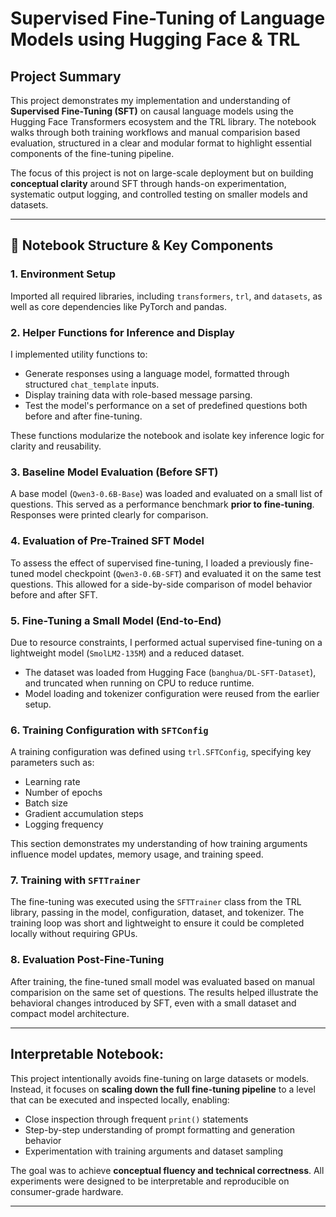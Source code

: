 # Supervised Fine-Tuning of Language Models using Hugging Face & TRL

## Project Summary

This project demonstrates my implementation and understanding of **Supervised Fine-Tuning (SFT)** on causal language models using the Hugging Face Transformers ecosystem and the TRL library. The notebook walks through both training workflows and manual comparision based evaluation, structured in a clear and modular format to highlight essential components of the fine-tuning pipeline.

The focus of this project is not on large-scale deployment but on building **conceptual clarity** around SFT through hands-on experimentation, systematic output logging, and controlled testing on smaller models and datasets.

---

## 📁 Notebook Structure & Key Components

### 1. Environment Setup
Imported all required libraries, including `transformers`, `trl`, and `datasets`, as well as core dependencies like PyTorch and pandas.

### 2. Helper Functions for Inference and Display
I implemented utility functions to:

- Generate responses using a language model, formatted through structured `chat_template` inputs.
- Display training data with role-based message parsing.
- Test the model's performance on a set of predefined questions both before and after fine-tuning.

These functions modularize the notebook and isolate key inference logic for clarity and reusability.

### 3. Baseline Model Evaluation (Before SFT)
A base model (`Qwen3-0.6B-Base`) was loaded and evaluated on a small list of questions. This served as a performance benchmark **prior to fine-tuning**. Responses were printed clearly for comparison.

### 4. Evaluation of Pre-Trained SFT Model
To assess the effect of supervised fine-tuning, I loaded a previously fine-tuned model checkpoint (`Qwen3-0.6B-SFT`) and evaluated it on the same test questions. This allowed for a side-by-side comparison of model behavior before and after SFT.

### 5. Fine-Tuning a Small Model (End-to-End)
Due to resource constraints, I performed actual supervised fine-tuning on a lightweight model (`SmolLM2-135M`) and a reduced dataset.

- The dataset was loaded from Hugging Face (`banghua/DL-SFT-Dataset`), and truncated when running on CPU to reduce runtime.
- Model loading and tokenizer configuration were reused from the earlier setup.

### 6. Training Configuration with `SFTConfig`
A training configuration was defined using `trl.SFTConfig`, specifying key parameters such as:

- Learning rate
- Number of epochs
- Batch size
- Gradient accumulation steps
- Logging frequency

This section demonstrates my understanding of how training arguments influence model updates, memory usage, and training speed.

### 7. Training with `SFTTrainer`
The fine-tuning was executed using the `SFTTrainer` class from the TRL library, passing in the model, configuration, dataset, and tokenizer. The training loop was short and lightweight to ensure it could be completed locally without requiring GPUs.

### 8. Evaluation Post-Fine-Tuning
After training, the fine-tuned small model was evaluated based on manual comparision on the same set of questions. The results helped illustrate the behavioral changes introduced by SFT, even with a small dataset and compact model architecture.

---

## Interpretable Notebook:

This project intentionally avoids fine-tuning on large datasets or models. Instead, it focuses on **scaling down the full fine-tuning pipeline** to a level that can be executed and inspected locally, enabling:

- Close inspection through frequent `print()` statements
- Step-by-step understanding of prompt formatting and generation behavior
- Experimentation with training arguments and dataset sampling

The goal was to achieve **conceptual fluency and technical correctness**. All experiments were designed to be interpretable and reproducible on consumer-grade hardware.

---

